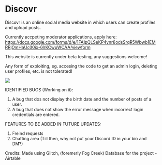 # Discovr
Discovr is an online social media website in which users can create profiles and upload posts.

Currently accpeting moderator applications, apply here: https://docs.google.com/forms/d/e/1FAIpQLSeKP4vnr8odsSrqR5Wbwb1EMRRjOmHaUc00ix-6lrKCwuWCAA/viewform

This website is currently under beta testing, any suggestions welcome!

Any form of exploiting, eg. accesing the code to get an admin login, deleting user profiles, etc. is not tolerated!

<img src="https://cdn.glitch.global/50b1383c-fc76-44e1-9dbf-07887448a437/Screenshot%202023-12-05%20at%205.44.23%E2%80%AFPM.png?v=1701778507174"/>

IDENTIFIED BUGS (Working on it):
1. A bug that dos not display the birth date and the number of posts of a user.
2. A bug that does not show the error message when incorrect login credentials are entered.

   
FEATURES TO BE ADDED IN FUTURE UPDATES:
1. Freind requests
2. Chatting area (Till then, why not put your Discord ID in your bio and DM?)


Credits:
Made using Glitch, (foremerly Fog Creek)
Database for the project - Airtable
